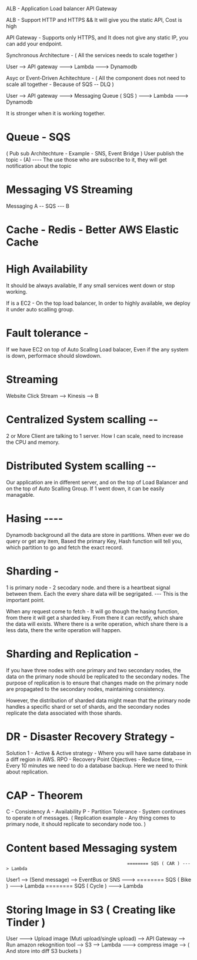 ALB - Application Load balancer
API Gateway 

ALB - Support HTTP and HTTPS && It will give you the static API, Cost is high

API Gateway - Supports only HTTPS, and It does not give any static IP, you can add your endpoint. 

Synchronous Architecture - ( All the services needs to scale together )

User --> API gateway ---> Lambda ---> Dynamodb 

Asyc or Event-Driven Achitechture - ( All the component does not need to scale all together - Because of SQS -- DLQ )

User --> API gateway ---> Messaging Queue ( SQS ) ---> Lambda ---> Dynamodb


It is stronger when it is working together.

# Queue - SQS

( Pub sub Architechture - Example - SNS, Event Bridge )
User publish the topic - (A) ---- The use those who are subscribe to it, they will get notification about the topic 


# Messaging VS Streaming 

Messaging
A -- SQS --- B

# Cache - Redis - Better AWS Elastic Cache


# High Availability 

It should be always available, If any small services went down or stop working.

If is a EC2 - On the top load balancer, In order to highly available, we deploy it under auto scalling group. 

# Fault tolerance - 
If we have EC2 on top of Auto Scallng Load balacer, Even if the any system is down, performace should  slowdown. 

# Streaming 
Website Click Stream --> Kinesis --> B


# Centralized System scalling --

2 or More Client are talking to 1 server. How I can scale, need to increase the CPU and memory.


# Distributed System scalling --

Our application are in different server, and on the top of Load Balancer and on the top of Auto Scalling Group. If 1 went down, it can be easily managable. 


# Hasing ----

Dynamodb background all the data are store in partitions. When ever we do query or get any item, Based the primary Key, Hash function will tell you, which partition to go and fetch the exact record. 

# Sharding - 

1 is primary node - 2 secodary node. and there is a heartbeat signal between them. Each the every share data will be segrigated. --- This is the important point. 

When any request come to fetch - It will go though the hasing function, from there it will get a sharded key. From there it can rectify, which share the data will exists. Where there is a write operation, which share there is a less data, there the write operation will happen. 

# Sharding and Replication - 

If you have three nodes with one primary and two secondary nodes, the data on the primary node should be replicated to the secondary nodes. The purpose of replication is to ensure that changes made on the primary node are propagated to the secondary nodes, maintaining consistency.

However, the distribution of sharded data might mean that the primary node handles a specific shard or set of shards, and the secondary nodes replicate the data associated with those shards.


# DR - Disaster Recovery Strategy - 

Solution 1 - Active & Active strategy - Where you will have same database in a diff region in AWS.
RPO - Recovery Point Objectives - Reduce time, --- Every 10 minutes we need to do a database backup.
Here we need to think about replication. 


# CAP - Theorem
C - Consistency
A - Availability
P - Partition Tolerance - System continues to operate n of messages. ( Replication example - Any thing comes to primary node, it should replicate to secondary node too. )


# Content based Messaging system
                                                  ======== SQS ( CAR ) ---> Lambda
User1 --> (Send message) --> EventBus or SNS ---> ======== SQS ( Bike ) ---> Lambda
                                                  ======== SQS ( Cycle ) ---> Lambda


# Storing Image in S3 ( Creating like Tinder )

User ---> Upload image (Muti upload/single upload) --> API Gateway --> Run amazon rekognition tool -->  S3 --> Lambda ---> compress image --> ( And store into diff S3 buckets )



              